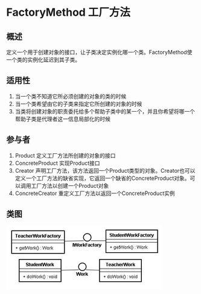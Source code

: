 
# FactoryMethod 工厂方法

## 概述
定义一个用于创建对象的接口，让子类决定实例化哪一个类。FactoryMethod使一个类的实例化延迟到其子类。

## 适用性
1. 当一个类不知道它所必须创建的对象的类的时候
2. 当一个类希望由它的子类来指定它所创建的对象的时候
3. 当类将创建对象的职责委托给多个帮助子类中的某一个，并且你希望将哪一个帮助子类是代理者这一信息局部化的时候

## 参与者
1. Product 定义工厂方法所创建的对象的接口
2. ConcreteProduct 实现Product接口
3. Creator 声明工厂方法，该方法返回一个Product类型的对象。Creator也可以定义一个工厂方法的缺省实现，它返回一个缺省的ConcreteProduct对象。可以调用工厂方法以创建一个Product对象
4. ConcreteCreator 重定义工厂方法以返回一个ConcreteProduct实例

## 类图
![](./images/FactoryMethod.png)  






